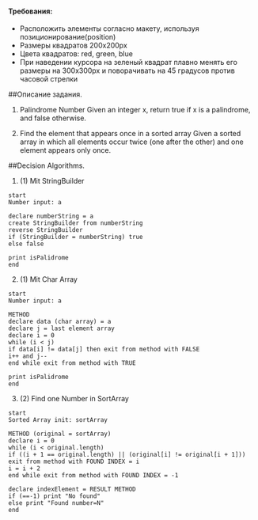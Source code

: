 #### Требования:
- Расположить элементы согласно макету, используя позиционирование(position)
- Размеры квадратов 200х200px 
- Цвета квадратов: red, green, blue
- При наведении курсора на зеленый квадрат плавно менять его размеры на 300х300px и поворачивать на 45 градусов против часовой стрелки

##Описание задания.
1. Palindrome Number
   Given an integer x, return true if x is a palindrome, and false otherwise.

2. Find the element that appears once in a sorted array
   Given a sorted array in which all elements occur twice (one after the other) and one element appears only once.

##Decision Algorithms.
1. (1) Mit StringBuilder
```
start
Number input: a

declare numberString = a
create StringBuilder from numberString
reverse StringBuilder
if (StringBuilder = numberString) true
else false

print isPalidrome
end
```
2. (1) Mit Char Array
```
start
Number input: a

METHOD
declare data (char array) = a
declare j = last element array
declare i = 0
while (i < j)
if data[i] != data[j] then exit from method with FALSE
i++ and j--
end while exit from method with TRUE

print isPalidrome
end
```

3. (2) Find one Number in SortArray
```
start
Sorted Array init: sortArray

METHOD (original = sortArray)
declare i = 0
while (i < original.length)
if ((i + 1 == original.length) || (original[i] != original[i + 1])) exit from method with FOUND INDEX = i
i = i + 2
end while exit from method with FOUND INDEX = -1

declare indexElement = RESULT METHOD
if (==-1) print "No found"
else print "Found number=N"
end
```
